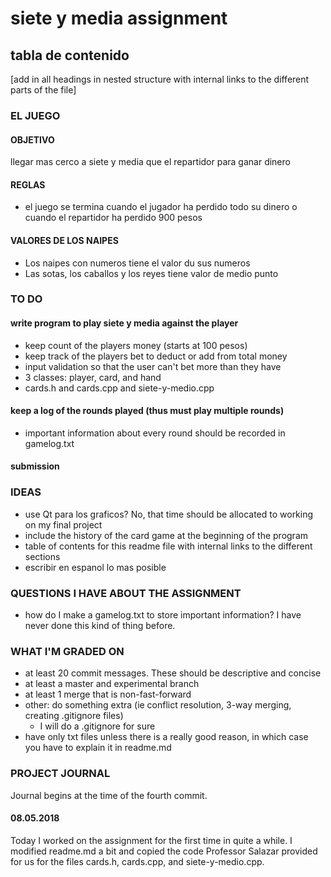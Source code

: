 # siete y media assignment

## tabla de contenido
[add in all headings in nested structure with internal links to the different parts of the file]

### EL JUEGO
#### OBJETIVO
llegar mas cerco a siete y media que el repartidor para ganar dinero

#### REGLAS

- el juego se termina cuando el jugador ha perdido todo su dinero o cuando el repartidor ha perdido 900 pesos

#### VALORES DE LOS NAIPES
- Los naipes con numeros tiene el valor du sus numeros
- Las sotas, los caballos y los reyes tiene valor de medio punto



### TO DO
#### write program to play siete y media against the player
- keep count of the players money (starts at 100 pesos)
- keep track of the players bet to deduct or add from total money
- input validation so that the user can't bet more than they have
- 3 classes: player, card, and hand
- cards.h and cards.cpp and siete-y-medio.cpp

#### keep a log of the rounds played (thus must play multiple rounds)
- important information about every round should be recorded in gamelog.txt

#### submission

### IDEAS
- use Qt para los graficos? No, that time should be allocated to working on my final project
- include the history of the card game at the beginning of the program
- table of contents for this readme file with internal links to the different sections
- escribir en espanol lo mas posible

### QUESTIONS I HAVE ABOUT THE ASSIGNMENT
- how do I make a gamelog.txt to store important information? I have never done this kind of thing before.

### WHAT I'M GRADED ON
- at least 20 commit messages. These should be descriptive and concise
- at least a master and experimental branch
- at least 1 merge that is non-fast-forward
- other: do something extra (ie conflict resolution, 3-way merging, creating .gitignore files)
    - I will do a .gitignore for sure
- have only txt files unless there is a really good reason, in which case you have to explain it in readme.md


### PROJECT JOURNAL

Journal begins at the time of the fourth commit.

#### 08.05.2018
Today I worked on the assignment for the first time in quite a while. I modified readme.md a bit and copied the code Professor Salazar provided for us for the files cards.h, cards.cpp, and siete-y-medio.cpp.





